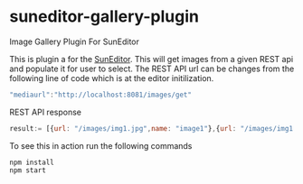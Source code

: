 # suneditor-gallery-plugin
Image Gallery Plugin For SunEditor

This is plugin a for the [SunEditor](https://github.com/JiHong88/SunEditor).
This will get images from a given REST api and populate it for user to select. The REST API url can be changes from the following line of code which is at the editor initilization.

```javascript
"mediaurl":"http://localhost:8081/images/get"
```

REST API response
```javascript
result:= [{url: "/images/img1.jpg",name: "image1"},{url: "/images/img1.jpg",name: "Image2"}]
```
To see this in action run the following commands
```
npm install
npm start
```
